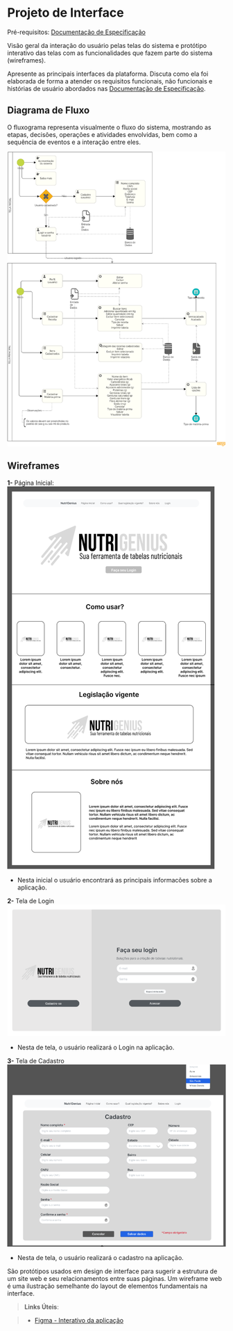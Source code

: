 
# Projeto de Interface

Pré-requisitos: [Documentação de Especificação](https://github.com/ICEI-PUC-Minas-PMV-ADS/pmv-ads-2024-1-e2-proj-int-t9-pmv-ads-2024-1-e2-proj-tabela-nutri-t9/blob/main/docs/02-Especifica%C3%A7%C3%A3o%20do%20Projeto.md)

Visão geral da interação do usuário pelas telas do sistema e protótipo interativo das telas com as funcionalidades que fazem parte do sistema (wireframes).

 Apresente as principais interfaces da plataforma. Discuta como ela foi elaborada de forma a atender os requisitos funcionais, não funcionais e histórias de usuário abordados nas <a href="2-Especificação do Projeto.md"> Documentação de Especificação</a>.

## Diagrama de Fluxo

O fluxograma representa visualmente o fluxo do sistema, mostrando as etapas, decisões, operações e atividades envolvidas, bem como a sequência de eventos e a interação entre eles.

![Diagrama de Fluxo](img/fluxograma.png)


## Wireframes

**1-** Página Inicial: 
![Página inicial](img/wireframe/home-page.png)
 - Nesta inicial o usuário encontrará as principais informacões sobre a aplicação.

**2-** Tela de Login
![Login](img/wireframe/Login.png)
- Nesta de tela, o usuário realizará o Login na aplicação.

**3-** Tela de Cadastro
![Cadastro](img/wireframe/cadastro.png)
- Nesta de tela, o usuário realizará o cadastro na aplicação.

São protótipos usados em design de interface para sugerir a estrutura de um site web e seu relacionamentos entre suas páginas. Um wireframe web é uma ilustração semelhante do layout de elementos fundamentais na interface.
 
> **Links Úteis**:

> - [Figma - Interativo da aplicação](https://www.figma.com/proto/zPrKn1rMJLkmpdlpKbcpF7/NutriGenius?page-id=0%3A1&type=design&node-id=424-3600&viewport=-6335%2C-427%2C0.59&t=Vr2aVoSsXfygq1TX-1&scaling=min-zoom&mode=design])

